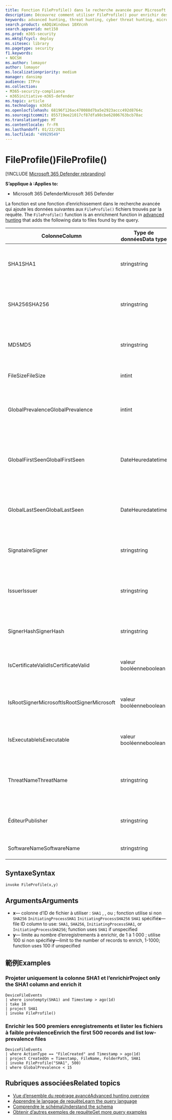 ```yaml
---
title: Fonction FileProfile() dans le recherche avancée pour Microsoft 365 Defender
description: Découvrez comment utiliser FileProfile() pour enrichir des informations sur les fichiers dans vos résultats de requête de recherche avancée
keywords: advanced hunting, threat hunting, cyber threat hunting, microsoft threat protection, microsoft 365, mtp, m365, search, query, telemetry, schema reference, kusto, FileProfile, file profile, function, enrichment
search.product: eADQiWindows 10XVcnh
search.appverid: met150
ms.prod: m365-security
ms.mktglfcycl: deploy
ms.sitesec: library
ms.pagetype: security
f1.keywords:
- NOCSH
ms.author: lomayor
author: lomayor
ms.localizationpriority: medium
manager: dansimp
audience: ITPro
ms.collection:
- M365-security-compliance
- m365initiative-m365-defender
ms.topic: article
ms.technology: m365d
ms.openlocfilehash: 68196f126ac470088d7ba5e2923accc492d8764c
ms.sourcegitcommit: 855719ee21017cf87dfa98cbe62806763bcb78ac
ms.translationtype: MT
ms.contentlocale: fr-FR
ms.lasthandoff: 01/22/2021
ms.locfileid: "49929549"
---
```

# <a name="fileprofile"></a><span data-ttu-id="deb5d-104">FileProfile()</span><span class="sxs-lookup"><span data-stu-id="deb5d-104">FileProfile()</span></span>

[!INCLUDE [Microsoft 365 Defender rebranding](../includes/microsoft-defender.md)]


<span data-ttu-id="deb5d-105">**S’applique à :**</span><span class="sxs-lookup"><span data-stu-id="deb5d-105">**Applies to:**</span></span>
- <span data-ttu-id="deb5d-106">Microsoft 365 Defender</span><span class="sxs-lookup"><span data-stu-id="deb5d-106">Microsoft 365 Defender</span></span>

<span data-ttu-id="deb5d-107">La fonction est une fonction d’enrichissement dans le recherche avancée qui ajoute les données suivantes aux `FileProfile()` fichiers trouvés par la requête. [](advanced-hunting-overview.md)</span><span class="sxs-lookup"><span data-stu-id="deb5d-107">The `FileProfile()` function is an enrichment function in [advanced hunting](advanced-hunting-overview.md) that adds the following data to files found by the query.</span></span>

| <span data-ttu-id="deb5d-108">Colonne</span><span class="sxs-lookup"><span data-stu-id="deb5d-108">Column</span></span> | <span data-ttu-id="deb5d-109">Type de données</span><span class="sxs-lookup"><span data-stu-id="deb5d-109">Data type</span></span> | <span data-ttu-id="deb5d-110">Description</span><span class="sxs-lookup"><span data-stu-id="deb5d-110">Description</span></span> |
|------------|-------------|-------------|
| <span data-ttu-id="deb5d-111">SHA1</span><span class="sxs-lookup"><span data-stu-id="deb5d-111">SHA1</span></span> | <span data-ttu-id="deb5d-112">string</span><span class="sxs-lookup"><span data-stu-id="deb5d-112">string</span></span> | <span data-ttu-id="deb5d-113">SHA-1 du fichier auquel l’action enregistrée a été appliquée</span><span class="sxs-lookup"><span data-stu-id="deb5d-113">SHA-1 of the file that the recorded action was applied to</span></span> |
| <span data-ttu-id="deb5d-114">SHA256</span><span class="sxs-lookup"><span data-stu-id="deb5d-114">SHA256</span></span> | <span data-ttu-id="deb5d-115">string</span><span class="sxs-lookup"><span data-stu-id="deb5d-115">string</span></span> | <span data-ttu-id="deb5d-116">SHA-256 du fichier à qui l’action enregistrée a été appliquée</span><span class="sxs-lookup"><span data-stu-id="deb5d-116">SHA-256 of the file that the recorded action was applied to</span></span> |
| <span data-ttu-id="deb5d-117">MD5</span><span class="sxs-lookup"><span data-stu-id="deb5d-117">MD5</span></span> | <span data-ttu-id="deb5d-118">string</span><span class="sxs-lookup"><span data-stu-id="deb5d-118">string</span></span> | <span data-ttu-id="deb5d-119">Hachage MD5 du fichier à l’application de l’action enregistrée</span><span class="sxs-lookup"><span data-stu-id="deb5d-119">MD5 hash of the file that the recorded action was applied to</span></span> |
| <span data-ttu-id="deb5d-120">FileSize</span><span class="sxs-lookup"><span data-stu-id="deb5d-120">FileSize</span></span> | <span data-ttu-id="deb5d-121">int</span><span class="sxs-lookup"><span data-stu-id="deb5d-121">int</span></span> | <span data-ttu-id="deb5d-122">Taille du fichier en octets</span><span class="sxs-lookup"><span data-stu-id="deb5d-122">Size of the file in bytes</span></span> |
| <span data-ttu-id="deb5d-123">GlobalPrevalence</span><span class="sxs-lookup"><span data-stu-id="deb5d-123">GlobalPrevalence</span></span> | <span data-ttu-id="deb5d-124">int</span><span class="sxs-lookup"><span data-stu-id="deb5d-124">int</span></span> | <span data-ttu-id="deb5d-125">Nombre d’instances de l’entité observées globalement par Microsoft</span><span class="sxs-lookup"><span data-stu-id="deb5d-125">Number of instances of the entity observed by Microsoft globally</span></span> |
| <span data-ttu-id="deb5d-126">GlobalFirstSeen</span><span class="sxs-lookup"><span data-stu-id="deb5d-126">GlobalFirstSeen</span></span> | <span data-ttu-id="deb5d-127">DateHeure</span><span class="sxs-lookup"><span data-stu-id="deb5d-127">datetime</span></span> | <span data-ttu-id="deb5d-128">Date et heure à laquelle l’entité a été observée pour la première fois par Microsoft globalement</span><span class="sxs-lookup"><span data-stu-id="deb5d-128">Date and time when the entity was first observed by Microsoft globally</span></span> |
| <span data-ttu-id="deb5d-129">GlobalLastSeen</span><span class="sxs-lookup"><span data-stu-id="deb5d-129">GlobalLastSeen</span></span> | <span data-ttu-id="deb5d-130">DateHeure</span><span class="sxs-lookup"><span data-stu-id="deb5d-130">datetime</span></span> | <span data-ttu-id="deb5d-131">Date et heure de la dernière observation de l’entité par Microsoft au niveau global</span><span class="sxs-lookup"><span data-stu-id="deb5d-131">Date and time when the entity was last observed by Microsoft globally</span></span> |
| <span data-ttu-id="deb5d-132">Signataire</span><span class="sxs-lookup"><span data-stu-id="deb5d-132">Signer</span></span> | <span data-ttu-id="deb5d-133">string</span><span class="sxs-lookup"><span data-stu-id="deb5d-133">string</span></span> | <span data-ttu-id="deb5d-134">Informations sur le signataire du fichier</span><span class="sxs-lookup"><span data-stu-id="deb5d-134">Information about the signer of the file</span></span> |
| <span data-ttu-id="deb5d-135">Issuer</span><span class="sxs-lookup"><span data-stu-id="deb5d-135">Issuer</span></span> | <span data-ttu-id="deb5d-136">string</span><span class="sxs-lookup"><span data-stu-id="deb5d-136">string</span></span> | <span data-ttu-id="deb5d-137">Informations sur l’autorité de certification émettrice</span><span class="sxs-lookup"><span data-stu-id="deb5d-137">Information about the issuing certificate authority (CA)</span></span> |
| <span data-ttu-id="deb5d-138">SignerHash</span><span class="sxs-lookup"><span data-stu-id="deb5d-138">SignerHash</span></span> | <span data-ttu-id="deb5d-139">string</span><span class="sxs-lookup"><span data-stu-id="deb5d-139">string</span></span> | <span data-ttu-id="deb5d-140">Valeur de hachage unique identifiant le signataire</span><span class="sxs-lookup"><span data-stu-id="deb5d-140">Unique hash value identifying the signer</span></span> |
| <span data-ttu-id="deb5d-141">IsCertificateValid</span><span class="sxs-lookup"><span data-stu-id="deb5d-141">IsCertificateValid</span></span> | <span data-ttu-id="deb5d-142">valeur booléenne</span><span class="sxs-lookup"><span data-stu-id="deb5d-142">boolean</span></span> | <span data-ttu-id="deb5d-143">Si le certificat utilisé pour signer le fichier est valide</span><span class="sxs-lookup"><span data-stu-id="deb5d-143">Whether the certificate used to sign the file is valid</span></span> |
| <span data-ttu-id="deb5d-144">IsRootSignerMicrosoft</span><span class="sxs-lookup"><span data-stu-id="deb5d-144">IsRootSignerMicrosoft</span></span> | <span data-ttu-id="deb5d-145">valeur booléenne</span><span class="sxs-lookup"><span data-stu-id="deb5d-145">boolean</span></span> | <span data-ttu-id="deb5d-146">Indique si le signataire du certificat racine est Microsoft</span><span class="sxs-lookup"><span data-stu-id="deb5d-146">Indicates whether the signer of the root certificate is Microsoft</span></span> |
| <span data-ttu-id="deb5d-147">IsExecutable</span><span class="sxs-lookup"><span data-stu-id="deb5d-147">IsExecutable</span></span> | <span data-ttu-id="deb5d-148">valeur booléenne</span><span class="sxs-lookup"><span data-stu-id="deb5d-148">boolean</span></span> | <span data-ttu-id="deb5d-149">Si le fichier est un fichier Exécutable portable (PE)</span><span class="sxs-lookup"><span data-stu-id="deb5d-149">Whether the file is a Portable Executable (PE) file</span></span> |
| <span data-ttu-id="deb5d-150">ThreatName</span><span class="sxs-lookup"><span data-stu-id="deb5d-150">ThreatName</span></span> | <span data-ttu-id="deb5d-151">string</span><span class="sxs-lookup"><span data-stu-id="deb5d-151">string</span></span> | <span data-ttu-id="deb5d-152">Nom de détection des programmes malveillants ou autres menaces détectés</span><span class="sxs-lookup"><span data-stu-id="deb5d-152">Detection name for any malware or other threats found</span></span> |
| <span data-ttu-id="deb5d-153">Éditeur</span><span class="sxs-lookup"><span data-stu-id="deb5d-153">Publisher</span></span> | <span data-ttu-id="deb5d-154">string</span><span class="sxs-lookup"><span data-stu-id="deb5d-154">string</span></span> | <span data-ttu-id="deb5d-155">Nom de l’organisation qui a publié le fichier</span><span class="sxs-lookup"><span data-stu-id="deb5d-155">Name of the organization that published the file</span></span> |
| <span data-ttu-id="deb5d-156">SoftwareName</span><span class="sxs-lookup"><span data-stu-id="deb5d-156">SoftwareName</span></span> | <span data-ttu-id="deb5d-157">string</span><span class="sxs-lookup"><span data-stu-id="deb5d-157">string</span></span> | <span data-ttu-id="deb5d-158">Nom du produit logiciel</span><span class="sxs-lookup"><span data-stu-id="deb5d-158">Name of the software product</span></span> |

## <a name="syntax"></a><span data-ttu-id="deb5d-159">Syntaxe</span><span class="sxs-lookup"><span data-stu-id="deb5d-159">Syntax</span></span>

```kusto
invoke FileProfile(x,y)
```

## <a name="arguments"></a><span data-ttu-id="deb5d-160">Arguments</span><span class="sxs-lookup"><span data-stu-id="deb5d-160">Arguments</span></span>

- <span data-ttu-id="deb5d-161">**x**— colonne d’ID de fichier à utiliser : `SHA1` , , ou ; fonction utilise si non `SHA256` `InitiatingProcessSHA1` `InitiatingProcessSHA256` `SHA1` spécifié</span><span class="sxs-lookup"><span data-stu-id="deb5d-161">**x**—file ID column to use: `SHA1`, `SHA256`, `InitiatingProcessSHA1`, or `InitiatingProcessSHA256`; function uses `SHA1` if unspecified</span></span>
- <span data-ttu-id="deb5d-162">**y**— limite au nombre d’enregistrements à enrichir, de 1 à 1 000 ; utilise 100 si non spécifié</span><span class="sxs-lookup"><span data-stu-id="deb5d-162">**y**—limit to the number of records to enrich, 1-1000; function uses 100 if unspecified</span></span>

## <a name="examples"></a><span data-ttu-id="deb5d-163">範例</span><span class="sxs-lookup"><span data-stu-id="deb5d-163">Examples</span></span>

### <a name="project-only-the-sha1-column-and-enrich-it"></a><span data-ttu-id="deb5d-164">Projeter uniquement la colonne SHA1 et l’enrichir</span><span class="sxs-lookup"><span data-stu-id="deb5d-164">Project only the SHA1 column and enrich it</span></span>

```kusto
DeviceFileEvents
| where isnotempty(SHA1) and Timestamp > ago(1d)
| take 10
| project SHA1
| invoke FileProfile()
```

### <a name="enrich-the-first-500-records-and-list-low-prevalence-files"></a><span data-ttu-id="deb5d-165">Enrichir les 500 premiers enregistrements et lister les fichiers à faible prévalence</span><span class="sxs-lookup"><span data-stu-id="deb5d-165">Enrich the first 500 records and list low-prevalence files</span></span>

```kusto
DeviceFileEvents
| where ActionType == "FileCreated" and Timestamp > ago(1d)
| project CreatedOn = Timestamp, FileName, FolderPath, SHA1
| invoke FileProfile("SHA1", 500) 
| where GlobalPrevalence < 15
```

## <a name="related-topics"></a><span data-ttu-id="deb5d-166">Rubriques associées</span><span class="sxs-lookup"><span data-stu-id="deb5d-166">Related topics</span></span>
- [<span data-ttu-id="deb5d-167">Vue d’ensemble du repérage avancé</span><span class="sxs-lookup"><span data-stu-id="deb5d-167">Advanced hunting overview</span></span>](advanced-hunting-overview.md)
- [<span data-ttu-id="deb5d-168">Apprendre le langage de requête</span><span class="sxs-lookup"><span data-stu-id="deb5d-168">Learn the query language</span></span>](advanced-hunting-query-language.md)
- [<span data-ttu-id="deb5d-169">Comprendre le schéma</span><span class="sxs-lookup"><span data-stu-id="deb5d-169">Understand the schema</span></span>](advanced-hunting-schema-tables.md)
- [<span data-ttu-id="deb5d-170">Obtenir d’autres exemples de requête</span><span class="sxs-lookup"><span data-stu-id="deb5d-170">Get more query examples</span></span>](advanced-hunting-shared-queries.md)
